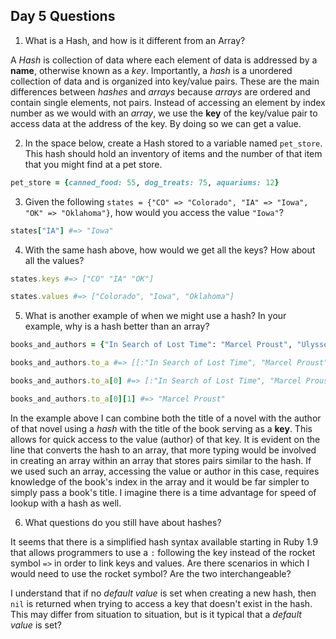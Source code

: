 ## Day 5 Questions

1. What is a Hash, and how is it different from an Array?

A *Hash* is collection of data where each element of data is addressed by a **name**, otherwise known as a *key*. Importantly, a *hash* is a unordered collection of data and is organized into key/value pairs. These are the main differences between *hashes* and *arrays* because *arrays* are ordered and contain single elements, not pairs. Instead of accessing an element by index number as we would with an *array*, we use the **key** of the key/value pair to access data at the address of the key. By doing so we can get a value.

2. In the space below, create a Hash stored to a variable named `pet_store`.  This hash should hold an inventory of items and the number of that item that you might find at a pet store.

``` ruby
pet_store = {canned_food: 55, dog_treats: 75, aquariums: 12}
```

3. Given the following `states = {"CO" => "Colorado", "IA" => "Iowa", "OK" => "Oklahoma"}`, how would you access the value `"Iowa"`?

``` ruby
states["IA"] #=> "Iowa"
```

4. With the same hash above, how would we get all the keys?  How about all the values?

``` ruby
states.keys #=> ["CO" "IA" "OK"]

states.values #=> ["Colorado", "Iowa", "Oklahoma"]
```

5. What is another example of when we might use a hash?  In your example, why is a hash better than an array?

``` ruby
books_and_authors = {"In Search of Lost Time": "Marcel Proust", "Ulysses": "James Joyce", "Don Quixote": "Miguel de Cervantes"}

books_and_authors.to_a #=> [[:"In Search of Lost Time", "Marcel Proust"], [:Ulysses, "James Joyce"], [:"Don Quixote", "Miguel de Cervantes"]]

books_and_authors.to_a[0] #=> [:"In Search of Lost Time", "Marcel Proust"]

books_and_authors.to_a[0][1] #=> "Marcel Proust"
```
In the example above I can combine both the title of a novel with the author of that novel using a *hash* with the title of the book serving as a **key**. This allows for quick access to the value (author) of that key. It is evident on the line that converts the hash to an array, that more typing would be involved in creating an array within an array that stores pairs similar to the hash. If we used such an array, accessing the value or author in this case, requires knowledge of the book's index in the array and it would be far simpler to simply pass a book's title. I imagine there is a time advantage for speed of lookup with a hash as well.

6. What questions do you still have about hashes?

It seems that there is a simplified hash syntax available starting in Ruby 1.9 that allows programmers to use a ```:``` following the key instead of the rocket symbol ```=>``` in order to link keys and values. Are there scenarios in which I would need to use the rocket symbol? Are the two interchangeable?

I understand that if no *default value* is set when creating a new hash, then ```nil``` is returned when trying to access a key that doesn't exist in the hash. This may differ from situation to situation, but is it typical that a *default value* is set?
